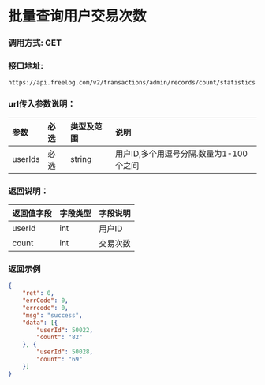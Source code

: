 # 批量查询用户交易次数



### 调用方式: GET



### 接口地址:

```
https://api.freelog.com/v2/transactions/admin/records/count/statistics
```



### url传入参数说明：

| 参数 | 必选 | 类型及范围 | 说明 |
| :--- | :--- | :--- | :--- |
| userIds | 必选 | string | 用户ID,多个用逗号分隔.数量为1-100个之间 |



### 返回说明：

| 返回值字段 | 字段类型 | 字段说明 |
| :--- | :--- | :--- |
| userId | int | 用户ID |
| count | int | 交易次数 |



### 返回示例

```json
{
	"ret": 0,
	"errCode": 0,
	"errcode": 0,
	"msg": "success",
	"data": [{
		"userId": 50022,
		"count": "82"
	}, {
		"userId": 50028,
		"count": "69"
	}]
}
```
